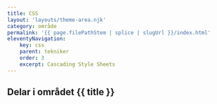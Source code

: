 ```yaml
---
title: CSS
layout: 'layouts/theme-area.njk'
category: område
permalink: '{{ page.filePathStem | splice | slugUrl }}/index.html'
eleventyNavigation:
    key: css
    parent: tekniker
    order: 3
    excerpt: Cascading Style Sheets
---
```


## Delar i området {{ title }}
